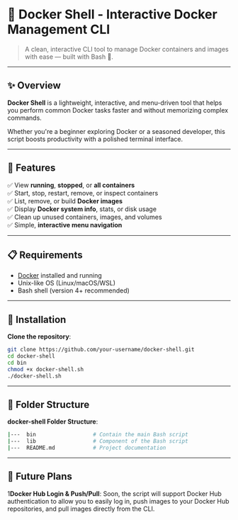 # 🐳 Docker Shell - Interactive Docker Management CLI

> A clean, interactive CLI tool to manage Docker containers and images with ease — built with Bash 🐚.

---

## ✨ Overview

**Docker Shell** is a lightweight, interactive, and menu-driven tool that helps you perform common Docker tasks faster and without memorizing complex commands.

Whether you're a beginner exploring Docker or a seasoned developer, this script boosts productivity with a polished terminal interface.

---

## 🔧 Features

✅ View **running**, **stopped**, or **all containers**  
✅ Start, stop, restart, remove, or inspect containers  
✅ List, remove, or build **Docker images**  
✅ Display **Docker system info**, stats, or disk usage  
✅ Clean up unused containers, images, and volumes  
✅ Simple, **interactive menu navigation**

---

## 📋 Requirements

- [Docker](https://www.docker.com/products/docker-desktop) installed and running
- Unix-like OS (Linux/macOS/WSL)
- Bash shell (version 4+ recommended)

---


## 🚀 Installation

 **Clone the repository**:
   ```bash
   git clone https://github.com/your-username/docker-shell.git
   cd docker-shell
   cd bin
   chmod +x docker-shell.sh
   ./docker-shell.sh
```

---
## 📁 Folder Structure

**docker-shell Folder Structure**:
```bash
|---  bin                  # Contain the main Bash script
|---  lib                  # Component of the Bash script
|---  README.md            # Project documentation
```

---

## 🚧 Future Plans
1**Docker Hub Login & Push/Pull**:
Soon, the script will support Docker Hub authentication to allow you to easily log in, push images to your Docker Hub repositories, and pull images directly from the CLI.


